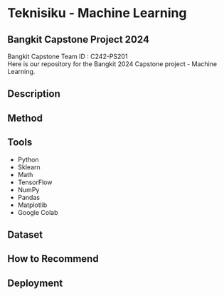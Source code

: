 # Teknisiku - Machine Learning
## Bangkit Capstone Project 2024
Bangkit Capstone Team ID : C242-PS201 <br>
Here is our repository for the Bangkit 2024 Capstone project - Machine Learning.

## Description

## Method

## Tools
- Python
- Sklearn
- Math
- TensorFlow
- NumPy
- Pandas
- Matplotlib
- Google Colab
## Dataset

## How to Recommend

## Deployment
